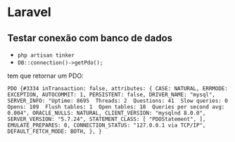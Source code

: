 # Laravel

## Testar conexão com banco de dados
* `php artisan tinker`
* `DB::connection()->getPdo();`

tem que retornar um PDO:

`PDO {#3334
     inTransaction: false,
     attributes: {
       CASE: NATURAL,
       ERRMODE: EXCEPTION,
       AUTOCOMMIT: 1,
       PERSISTENT: false,
       DRIVER_NAME: "mysql",
       SERVER_INFO: "Uptime: 8695  Threads: 2  Questions: 41  Slow queries: 0  Opens: 109  Flush tables: 1  Open tables: 18  Queries per second avg: 0.004",
       ORACLE_NULLS: NATURAL,
       CLIENT_VERSION: "mysqlnd 8.0.0",
       SERVER_VERSION: "5.7.24",
       STATEMENT_CLASS: [
         "PDOStatement",
       ],
       EMULATE_PREPARES: 0,
       CONNECTION_STATUS: "127.0.0.1 via TCP/IP",
       DEFAULT_FETCH_MODE: BOTH,
     },
   }`
